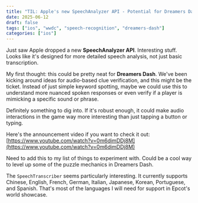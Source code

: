 ```yaml
---
title: "TIL: Apple's new SpeechAnalyzer API - Potential for Dreamers Dash?"
date: 2025-06-12
draft: false
tags: ["ios", "wwdc", "speech-recognition", "dreamers-dash"]
categories: ["ios"]
---
```


Just saw Apple dropped a new **SpeechAnalyzer API**. Interesting stuff. Looks like it's designed for more detailed speech analysis, not just basic transcription.

My first thought: this could be pretty neat for **Dreamers Dash**. We've been kicking around ideas for audio-based clue verification, and this might be the ticket. Instead of just simple keyword spotting, maybe we could use this to understand more nuanced spoken responses or even verify if a player is mimicking a specific sound or phrase.

Definitely something to dig into. If it's robust enough, it could make audio interactions in the game way more interesting than just tapping a button or typing.

Here's the announcement video if you want to check it out:
[https://www.youtube.com/watch?v=0m6dimDDj8M](https://www.youtube.com/watch?v=0m6dimDDj8M)

Need to add this to my list of things to experiment with. Could be a cool way to level up some of the puzzle mechanics in Dreamers Dash.

The `SpeechTranscriber` seems particularly interesting. It currently supports Chinese, English, French, German, Italian, Japanese, Korean, Portuguese, and Spanish. That's most of the languages I will need for support in Epcot's world showcase.
